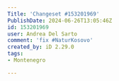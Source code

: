 ```yaml
---
Title: 'Changeset #153201969'
PublishDate: 2024-06-26T13:05:46Z
id: 153201969
user: Andrea Del Sarto
comment: 'fix #NaturKosovo'
created_by: iD 2.29.0
tags:
- Montenegro

---
```

